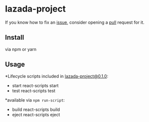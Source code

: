 # lazada-project
If you know how to fix an [issue](https://github.com/RendiFadilah/lazada-project/issues), consider opening a [pull](https://github.com/RendiFadilah/lazada-project/pulls) request for it.

## Install
via npm or yarn
 
## Usage 

*Lifecycle scripts included in lazada-project@0.1.0:
 * start
    react-scripts start
 *  test
    react-scripts test
    
*available via `npm run-script`:
 * build
    react-scripts build
 * eject
    react-scripts eject
